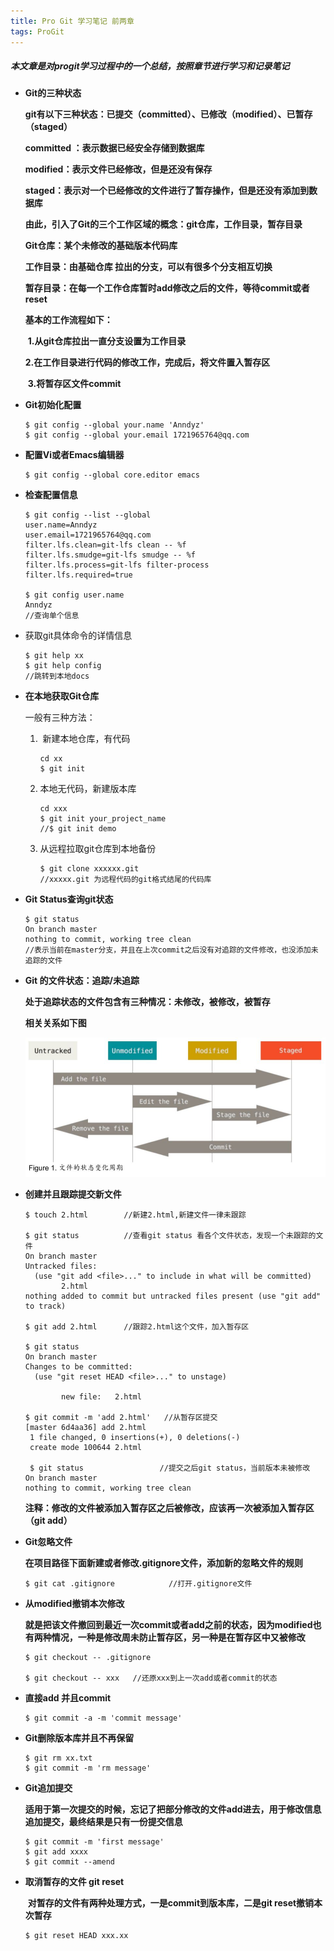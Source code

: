 ```yaml
---
title: Pro Git 学习笔记 前两章
tags: ProGit
---
```

##### 本文章是对progit学习过程中的一个总结，按照章节进行学习和记录笔记
<!--more-->

- **Git的三种状态**

  **git有以下三种状态：已提交（committed）、已修改（modified）、已暂存（staged）**

  **committed ：表示数据已经安全存储到数据库**

  **modified：表示文件已经修改，但是还没有保存**

  **staged：表示对一个已经修改的文件进行了暂存操作，但是还没有添加到数据库**

  **由此，引入了Git的三个工作区域的概念：git仓库，工作目录，暂存目录**

  

  **Git仓库：某个未修改的基础版本代码库**

  **工作目录：由基础仓库 拉出的分支，可以有很多个分支相互切换**

  **暂存目录：在每一个工作仓库暂时add修改之后的文件，等待commit或者reset**

  

  **基本的工作流程如下：**

  ​	**1.从git仓库拉出一直分支设置为工作目录**

  ​	**2.在工作目录进行代码的修改工作，完成后，将文件置入暂存区**

  ​	**3.将暂存区文件commit**

- **Git初始化配置**

  ```shell
  $ git config --global your.name 'Anndyz'
  $ git config --global your.email 1721965764@qq.com
  
  ```

- **配置Vi或者Emacs编辑器**

  ```shell
  $ git config --global core.editor emacs
  ```

- **检查配置信息**

  ```shell
  $ git config --list --global
  user.name=Anndyz
  user.email=1721965764@qq.com
  filter.lfs.clean=git-lfs clean -- %f
  filter.lfs.smudge=git-lfs smudge -- %f
  filter.lfs.process=git-lfs filter-process
  filter.lfs.required=true
  
  $ git config user.name
  Anndyz
  //查询单个信息
  ```

- 获取git具体命令的详情信息

  ```shell
  $ git help xx
  $ git help config
  //跳转到本地docs
  ```

- **在本地获取Git仓库**

  一般有三种方法：

  1. ​	新建本地仓库，有代码

     ```shell
     cd xx
     $ git init
     ```

  2. 本地无代码，新建版本库

     ```shell
     cd xxx
     $ git init your_project_name
     //$ git init demo 
     ```

  3. 从远程拉取git仓库到本地备份

     ```shell
     $ git clone xxxxxx.git
     //xxxxx.git 为远程代码的git格式结尾的代码库
     ```

- **Git Status查询git状态**

  ```shell
  $ git status
  On branch master
  nothing to commit, working tree clean
  //表示当前在master分支，并且在上次commit之后没有对追踪的文件修改，也没添加未追踪的文件
  ```

- **Git 的文件状态：追踪/未追踪**

  **处于追踪状态的文件包含有三种情况：未修改，被修改，被暂存**

  **相关关系如下图**

  ![](https://raw.githubusercontent.com/Anndyz/Anndyz.github.io/master/image/gitstatus.jpg)

- **创建并且跟踪提交新文件**

  ```shell
  $ touch 2.html        //新建2.html,新建文件一律未跟踪
  
  $ git status          //查看git status 看各个文件状态，发现一个未跟踪的文件
  On branch master
  Untracked files:
    (use "git add <file>..." to include in what will be committed)
          2.html
  nothing added to commit but untracked files present (use "git add" to track)
  
  $ git add 2.html      //跟踪2.html这个文件，加入暂存区
  
  $ git status
  On branch master
  Changes to be committed:
    (use "git reset HEAD <file>..." to unstage)
  
          new file:   2.html
  
  $ git commit -m 'add 2.html'   //从暂存区提交
  [master 6d4aa36] add 2.html
   1 file changed, 0 insertions(+), 0 deletions(-)
   create mode 100644 2.html
   
   $ git status                 //提交之后git status，当前版本未被修改
  On branch master
  nothing to commit, working tree clean
  ```

  **注释：修改的文件被添加入暂存区之后被修改，应该再一次被添加入暂存区（git add）**

- **Git忽略文件**

  **在项目路径下面新建或者修改.gitignore文件，添加新的忽略文件的规则**
  
  ```shell
  $ git cat .gitignore            //打开.gitignore文件
  ```
  
- **从modified撤销本次修改**

  ​         **就是把该文件撤回到最近一次commit或者add之前的状态，因为modified也有两种情况，一种是修改周未防止暂存区，另一种是在暂存区中又被修改**

  ```shell
  $ git checkout -- .gitignore
  
  $ git checkout -- xxx   //还原xxx到上一次add或者commit的状态
  ```

- **直接add 并且commit**

  ```shell
  $ git commit -a -m 'commit message'
  ```

- **Git删除版本库并且不再保留**

  ```shell
  $ git rm xx.txt
  $ git commit -m 'rm message'
  ```

- **Git追加提交**

  ​	**适用于第一次提交的时候，忘记了把部分修改的文件add进去，用于修改信息追加提交，最终结果是只有一份提交信息**

  ```shell
  $ git commit -m 'first message'
  $ git add xxxx
  $ git commit --amend
  ```

- **取消暂存的文件 git reset**

  ​		**对暂存的文件有两种处理方式，一是commit到版本库，二是git reset撤销本次暂存**

  ```shell
  $ git reset HEAD xxx.xx
  ```

  